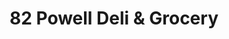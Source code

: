 ---
title: "82 Powell Deli & Grocery"
url: /portland/82-powell-deli-und-grocery/
shop: Lebensmittel
---
